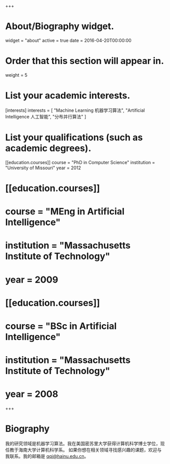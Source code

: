 +++
# About/Biography widget.
widget = "about"
active = true
date = 2016-04-20T00:00:00

# Order that this section will appear in.
weight = 5

# List your academic interests.
[interests]
  interests = [
    "Machine Learning 机器学习算法",
    "Artificial Intelligence 人工智能",
    "分布并行算法"
  ]

# List your qualifications (such as academic degrees).
[[education.courses]]
  course = "PhD in Computer Science"
  institution = "University of Missouri"
  year = 2012

# [[education.courses]]
#   course = "MEng in Artificial Intelligence"
#   institution = "Massachusetts Institute of Technology"
#   year = 2009
# 
# [[education.courses]]
#   course = "BSc in Artificial Intelligence"
#   institution = "Massachusetts Institute of Technology"
#   year = 2008
 
+++

# Biography

我的研究领域是机器学习算法。我在美国密苏里大学获得计算机科学博士学位，现任教于海南大学计算机科学系。 如果你想在相关领域寻找感兴趣的课题，欢迎与我联系。我的邮箱是 qqi@hainu.edu.cn。
